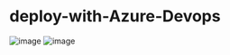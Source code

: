 # deploy-with-Azure-Devops
![image](https://github.com/user-attachments/assets/e4e01a29-130a-4a40-8ff4-14a1672c5837)
![image](https://github.com/user-attachments/assets/bbdd453e-8f01-4187-a649-c726dde393ae)

